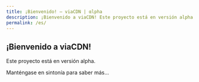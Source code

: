 ```yaml
---
title: ¡Bienvenido! – viaCDN | αlpha
description: ¡Bienvenido a viaCDN! Este proyecto está en versión alpha. Manténgase en sintonía para saber más...
permalink: /es/
---
```


## ¡Bienvenido a viaCDN!

Este proyecto está en versión alpha.

Manténgase en sintonía para saber más...

